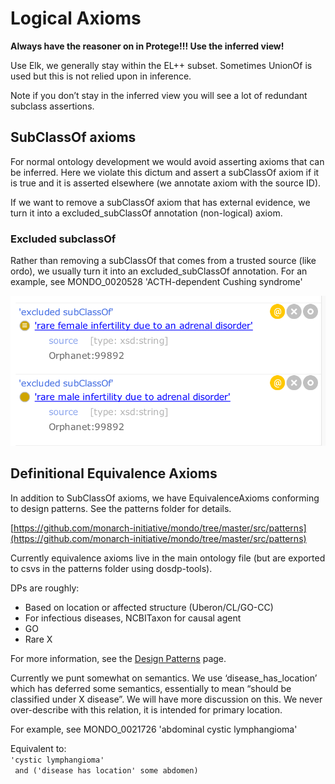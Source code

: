 # Logical Axioms

**Always have the reasoner on in Protege!!! Use the inferred view!**

Use Elk, we generally stay within the EL++ subset. Sometimes UnionOf is used but this is not relied upon in inference.

Note if you don’t stay in the inferred view you will see a lot of redundant subclass assertions.

## SubClassOf axioms

For normal ontology development we would avoid asserting axioms that can be inferred. Here we violate this dictum and assert a subClassOf axiom if it is true and it is asserted elsewhere (we annotate axiom with the source ID). 

If we want to remove a subClassOf axiom that has external evidence, we turn it into a excluded_subClassOf annotation (non-logical) axiom.

### Excluded subclassOf

Rather than removing a subClassOf that comes from a trusted source (like ordo), we usually turn it into an excluded_subClassOf annotation.
For an example, see MONDO_0020528 'ACTH-dependent Cushing syndrome'

![Excluded subclassOf example](images/github-workflow-excluded-subclassof.png)

## Definitional Equivalence Axioms

In addition to SubClassOf axioms, we have EquivalenceAxioms conforming to design patterns. See the patterns folder for details.

[https://github.com/monarch-initiative/mondo/tree/master/src/patterns](https://github.com/monarch-initiative/mondo/tree/master/src/patterns)

Currently equivalence axioms live in the main ontology file (but are exported to csvs in the patterns folder using dosdp-tools).

DPs are roughly:

* Based on location or affected structure (Uberon/CL/GO-CC)
* For infectious diseases, NCBITaxon for causal agent
* GO
* Rare X

For more information, see the [Design Patterns](https://mondo.readthedocs.io/en/latest/editors-guide/design-patterns/) page.

Currently we punt somewhat on semantics. We use ‘disease_has_location’ which has deferred some semantics, essentially to mean “should be classified under X disease”. We will have more discussion on this. We never over-describe with this relation, it is intended for primary location.

For example, see MONDO_0021726 'abdominal cystic lymphangioma'

Equivalent to:  
`'cystic lymphangioma'`  
` and ('disease has location' some abdomen)`  

